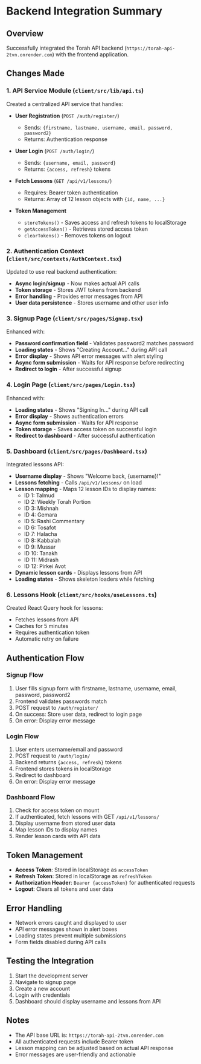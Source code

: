 # Backend Integration Summary

## Overview
Successfully integrated the Torah API backend (`https://torah-api-2tvn.onrender.com`) with the frontend application.

## Changes Made

### 1. API Service Module (`client/src/lib/api.ts`)
Created a centralized API service that handles:
- **User Registration** (`POST /auth/register/`)
  - Sends: `{firstname, lastname, username, email, password, password2}`
  - Returns: Authentication response
  
- **User Login** (`POST /auth/login/`)
  - Sends: `{username, email, password}`
  - Returns: `{access, refresh}` tokens
  
- **Fetch Lessons** (`GET /api/v1/lessons/`)
  - Requires: Bearer token authentication
  - Returns: Array of 12 lesson objects with `{id, name, ...}`

- **Token Management**
  - `storeTokens()` - Saves access and refresh tokens to localStorage
  - `getAccessToken()` - Retrieves stored access token
  - `clearTokens()` - Removes tokens on logout

### 2. Authentication Context (`client/src/contexts/AuthContext.tsx`)
Updated to use real backend authentication:
- **Async login/signup** - Now makes actual API calls
- **Token storage** - Stores JWT tokens from backend
- **Error handling** - Provides error messages from API
- **User data persistence** - Stores username and other user info

### 3. Signup Page (`client/src/pages/Signup.tsx`)
Enhanced with:
- **Password confirmation field** - Validates password2 matches password
- **Loading states** - Shows "Creating Account..." during API call
- **Error display** - Shows API error messages with alert styling
- **Async form submission** - Waits for API response before redirecting
- **Redirect to login** - After successful signup

### 4. Login Page (`client/src/pages/Login.tsx`)
Enhanced with:
- **Loading states** - Shows "Signing In..." during API call
- **Error display** - Shows authentication errors
- **Async form submission** - Waits for API response
- **Token storage** - Saves access token on successful login
- **Redirect to dashboard** - After successful authentication

### 5. Dashboard (`client/src/pages/Dashboard.tsx`)
Integrated lessons API:
- **Username display** - Shows "Welcome back, {username}!"
- **Lessons fetching** - Calls `/api/v1/lessons/` on load
- **Lesson mapping** - Maps 12 lesson IDs to display names:
  - ID 1: Talmud
  - ID 2: Weekly Torah Portion
  - ID 3: Mishnah
  - ID 4: Gemara
  - ID 5: Rashi Commentary
  - ID 6: Tosafot
  - ID 7: Halacha
  - ID 8: Kabbalah
  - ID 9: Mussar
  - ID 10: Tanakh
  - ID 11: Midrash
  - ID 12: Pirkei Avot
- **Dynamic lesson cards** - Displays lessons from API
- **Loading states** - Shows skeleton loaders while fetching

### 6. Lessons Hook (`client/src/hooks/useLessons.ts`)
Created React Query hook for lessons:
- Fetches lessons from API
- Caches for 5 minutes
- Requires authentication token
- Automatic retry on failure

## Authentication Flow

### Signup Flow
1. User fills signup form with firstname, lastname, username, email, password, password2
2. Frontend validates passwords match
3. POST request to `/auth/register/`
4. On success: Store user data, redirect to login page
5. On error: Display error message

### Login Flow
1. User enters username/email and password
2. POST request to `/auth/login/`
3. Backend returns `{access, refresh}` tokens
4. Frontend stores tokens in localStorage
5. Redirect to dashboard
6. On error: Display error message

### Dashboard Flow
1. Check for access token on mount
2. If authenticated, fetch lessons with GET `/api/v1/lessons/`
3. Display username from stored user data
4. Map lesson IDs to display names
5. Render lesson cards with API data

## Token Management
- **Access Token**: Stored in localStorage as `accessToken`
- **Refresh Token**: Stored in localStorage as `refreshToken`
- **Authorization Header**: `Bearer {accessToken}` for authenticated requests
- **Logout**: Clears all tokens and user data

## Error Handling
- Network errors caught and displayed to user
- API error messages shown in alert boxes
- Loading states prevent multiple submissions
- Form fields disabled during API calls

## Testing the Integration
1. Start the development server
2. Navigate to signup page
3. Create a new account
4. Login with credentials
5. Dashboard should display username and lessons from API

## Notes
- The API base URL is: `https://torah-api-2tvn.onrender.com`
- All authenticated requests include Bearer token
- Lesson mapping can be adjusted based on actual API response
- Error messages are user-friendly and actionable
